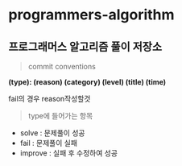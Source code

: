 # programmers-algorithm
프로그래머스 알고리즘 풀이 저장소
-----------------
> commit conventions   

**(type): (reason) (category) (level) (title) (time)**   

fail의 경우 reason작성할것

> type에 들어가는 항목
+ solve : 문제풀이 성공
+ fail : 문제풀이 실패
+ improve : 실패 후 수정하여 성공
